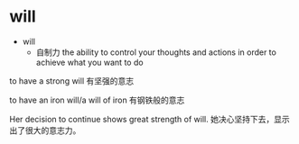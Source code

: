 # will

- will
  - 自制力 the ability to control your thoughts and actions in order to achieve what you want to do

to have a strong will
有坚强的意志

to have an iron will/a will of iron
有钢铁般的意志

Her decision to continue shows great strength of will.
她决心坚持下去，显示出了很大的意志力。













